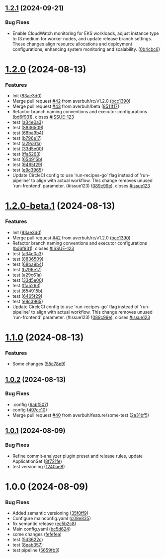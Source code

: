 ## [1.2.1](https://github.com/averbuh/UniProject/compare/v1.2.0...v1.2.1) (2024-09-21)


### Bug Fixes

* Enable CloudWatch monitoring for EKS workloads, adjust instance type to t3.medium for worker nodes, and update release branch settings. These changes align resource allocations and deployment configurations, enhancing system monitoring and scalability. ([0b4cbc6](https://github.com/averbuh/UniProject/commit/0b4cbc6a655645006fbd98dd2243d141ba5851a9))

# [1.2.0](https://github.com/averbuh/UniProject/compare/v1.1.0...v1.2.0) (2024-08-13)


### Features

* Init ([83ae3d0](https://github.com/averbuh/UniProject/commit/83ae3d0669b160d05c4bd399e1498897e7beb32a))
* Merge pull request [#42](https://github.com/averbuh/UniProject/issues/42) from averbuh/rc/v1.2.0 ([bcc1390](https://github.com/averbuh/UniProject/commit/bcc139070bb959770d70f73f1c77f690e14dd469))
* Merge pull request [#43](https://github.com/averbuh/UniProject/issues/43) from averbuh/beta ([8511f17](https://github.com/averbuh/UniProject/commit/8511f17e342fa937e7f608c279a5bad6be4f8410))
* Refactor branch naming conventions and executor configurations ([bd6f931](https://github.com/averbuh/UniProject/commit/bd6f931a3333bb3b195225d38de64d2359d78b50)), closes [#ISSUE-123](https://github.com/averbuh/UniProject/issues/ISSUE-123)
* test ([a34e0a3](https://github.com/averbuh/UniProject/commit/a34e0a3b21a8704939c1e22af55b841d52f5baa7))
* test ([8836509](https://github.com/averbuh/UniProject/commit/8836509427b4bc3d2936fae5e916ad5d6874b4e2))
* test ([68ba9b4](https://github.com/averbuh/UniProject/commit/68ba9b456b5d62f88638885e8ac8d76c280faab4))
* test ([b796e17](https://github.com/averbuh/UniProject/commit/b796e172febc129af8c3d2fb367495843d0124ec))
* test ([a29c61a](https://github.com/averbuh/UniProject/commit/a29c61a94c0ecf5ce4c6fb0a17e9d3dca4094ad1))
* test ([33d5e00](https://github.com/averbuh/UniProject/commit/33d5e00963ea90014f3067c5692945c6ab1f8842))
* test ([ffa5263](https://github.com/averbuh/UniProject/commit/ffa5263c73ce6012f115365b29205ce64466163e))
* test ([654915b](https://github.com/averbuh/UniProject/commit/654915b0775e6937fb1d6447830d558eea222671))
* test ([6465f29](https://github.com/averbuh/UniProject/commit/6465f2903cdd2dcf38870e626f1e2f6aecbd3d90))
* test ([e9c3965](https://github.com/averbuh/UniProject/commit/e9c3965779f105b29bc7b4bffde18bd8c7a6f2d3))
* Update CircleCI config to use 'run-recipes-go' flag instead of 'run-pipeline' to align with actual workflow. This change removes unused 'run-frontend' parameter. (#issue123) ([089c99e](https://github.com/averbuh/UniProject/commit/089c99ed4f044ef1a3cc49859277e29913bd53ab)), closes [#issue123](https://github.com/averbuh/UniProject/issues/issue123)

# [1.2.0-beta.1](https://github.com/averbuh/UniProject/compare/v1.1.0...v1.2.0-beta.1) (2024-08-13)


### Features

* Init ([83ae3d0](https://github.com/averbuh/UniProject/commit/83ae3d0669b160d05c4bd399e1498897e7beb32a))
* Merge pull request [#42](https://github.com/averbuh/UniProject/issues/42) from averbuh/rc/v1.2.0 ([bcc1390](https://github.com/averbuh/UniProject/commit/bcc139070bb959770d70f73f1c77f690e14dd469))
* Refactor branch naming conventions and executor configurations ([bd6f931](https://github.com/averbuh/UniProject/commit/bd6f931a3333bb3b195225d38de64d2359d78b50)), closes [#ISSUE-123](https://github.com/averbuh/UniProject/issues/ISSUE-123)
* test ([a34e0a3](https://github.com/averbuh/UniProject/commit/a34e0a3b21a8704939c1e22af55b841d52f5baa7))
* test ([8836509](https://github.com/averbuh/UniProject/commit/8836509427b4bc3d2936fae5e916ad5d6874b4e2))
* test ([68ba9b4](https://github.com/averbuh/UniProject/commit/68ba9b456b5d62f88638885e8ac8d76c280faab4))
* test ([b796e17](https://github.com/averbuh/UniProject/commit/b796e172febc129af8c3d2fb367495843d0124ec))
* test ([a29c61a](https://github.com/averbuh/UniProject/commit/a29c61a94c0ecf5ce4c6fb0a17e9d3dca4094ad1))
* test ([33d5e00](https://github.com/averbuh/UniProject/commit/33d5e00963ea90014f3067c5692945c6ab1f8842))
* test ([ffa5263](https://github.com/averbuh/UniProject/commit/ffa5263c73ce6012f115365b29205ce64466163e))
* test ([654915b](https://github.com/averbuh/UniProject/commit/654915b0775e6937fb1d6447830d558eea222671))
* test ([6465f29](https://github.com/averbuh/UniProject/commit/6465f2903cdd2dcf38870e626f1e2f6aecbd3d90))
* test ([e9c3965](https://github.com/averbuh/UniProject/commit/e9c3965779f105b29bc7b4bffde18bd8c7a6f2d3))
* Update CircleCI config to use 'run-recipes-go' flag instead of 'run-pipeline' to align with actual workflow. This change removes unused 'run-frontend' parameter. (#issue123) ([089c99e](https://github.com/averbuh/UniProject/commit/089c99ed4f044ef1a3cc49859277e29913bd53ab)), closes [#issue123](https://github.com/averbuh/UniProject/issues/issue123)

# [1.1.0](https://github.com/averbuh/UniProject/compare/v1.0.2...v1.1.0) (2024-08-13)


### Features

* Some changes ([55c78e9](https://github.com/averbuh/UniProject/commit/55c78e98a0cd8307f90d983a91bb294950e4e3eb))

## [1.0.2](https://github.com/averbuh/UniProject/compare/v1.0.1...v1.0.2) (2024-08-13)


### Bug Fixes

* .config ([6abf507](https://github.com/averbuh/UniProject/commit/6abf50704b011bff485847e8680d86992c08d22e))
* config ([497cc10](https://github.com/averbuh/UniProject/commit/497cc10c32df4953b16ff0496549d27e3915f2d3))
* Merge pull request [#40](https://github.com/averbuh/UniProject/issues/40) from averbuh/feature/some-test ([2a31bf5](https://github.com/averbuh/UniProject/commit/2a31bf5efd107616e8a029f8d9a8cd26d2de7ed3))

## [1.0.1](https://github.com/averbuh/UniProject/compare/v1.0.0...v1.0.1) (2024-08-09)


### Bug Fixes

* Refine commit-analyzer plugin preset and release rules, update ApplicationSet ([8f721fe](https://github.com/averbuh/UniProject/commit/8f721fe1458ec9fa181d01390a1da6f3d5e5f578))
* test versioning ([1240ae8](https://github.com/averbuh/UniProject/commit/1240ae84672cbcb3eeb60f25315dd183e11b33f8))

# 1.0.0 (2024-08-09)


### Bug Fixes

* Added semantic versioning ([35f0ff9](https://github.com/averbuh/UniProject/commit/35f0ff98cd6cdaadc62f720251288a9bc10d1b7c))
* Configure mainconfig.yaml ([c08e835](https://github.com/averbuh/UniProject/commit/c08e83559b08717458552fb856f884ee2796a0dd))
* fix semantic release ([ec5b2c8](https://github.com/averbuh/UniProject/commit/ec5b2c87d190050cf6a21f114cd2e7aa455ba3b1))
* Main config.yaml ([bc5d624](https://github.com/averbuh/UniProject/commit/bc5d6244dd1d1954e9c02d65e35025d53d3d7ef2))
* some changes ([fefefea](https://github.com/averbuh/UniProject/commit/fefefea5cec437a934b4c96e81ad7a94bb829eff))
* test ([5d3622c](https://github.com/averbuh/UniProject/commit/5d3622c7b5416ea488de6cc5c78985e04d25445a))
* test ([8eab357](https://github.com/averbuh/UniProject/commit/8eab357b49b4f2b0d0d8aa5c42a252ef227b950a))
* test pipeline ([5659fb3](https://github.com/averbuh/UniProject/commit/5659fb385d4e8378535ef79818968167a70f008b))
